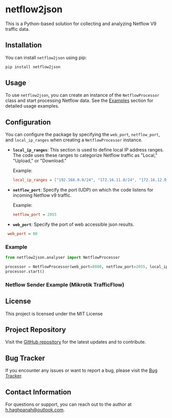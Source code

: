 # netflow2json

This is a Python-based solution for collecting and analyzing Netflow V9 traffic data.

## Installation

You can install `netflow2json` using pip:

```bash
pip install netflow2json
```

## Usage

To use `netflow2json`, you can create an instance of the `NetflowProcessor` class and start processing Netflow data. See the [Examples](#examples) section for detailed usage examples.


## Configuration

You can configure the package by specifying the `web_port`, `netflow_port`, and `local_ip_ranges` when creating a `NetflowProcessor` instance.


- **`local_ip_ranges`**: This section is used to define local IP address ranges. The code uses these ranges to categorize Netflow traffic as "Local," "Upload," or "Download."

  Example:

  ```ini
  local_ip_ranges = ["192.168.0.0/24", "172.16.11.0/24", "172.16.12.0/24", "172.16.13.0/24", "172.16.14.0/24", "172.16.16.0/24"]
  ```

- **`netflow_port`**: Specify the port (UDP) on which the code listens for incoming Netflow v9 traffic.

  Example:

  ```ini
  netflow_port = 2055
  ```

- **`web_port`**: Specify the port of web accessible json results.

 ```ini
  web_port = 80
  ```


### Example

```python
from netflow2json.analyser import NetflowProcessor

processor = NetflowProcessor(web_port=8080, netflow_port=2055, local_ip_ranges=['172.16.11.0/24','172.16.12.0/24','172.16.13.0/24','172.16.14.0/24','192.168.0.0/24','192.168.1.0/24'])
processor.start()
```

### Netflow Sender Example (Mikrotik TrafficFlow)



## License

This project is licensed under the MIT License

## Project Repository

Visit the [GitHub repository](https://github.com/h-haghpanah/netflow2json) for the latest updates and to contribute.

## Bug Tracker

If you encounter any issues or want to report a bug, please visit the [Bug Tracker](https://github.com/h-haghpanah/netflow2json/issues).

## Contact Information

For questions or support, you can reach out to the author at h.haghpanah@outlook.com.

